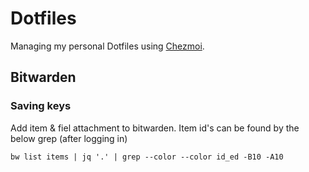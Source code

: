 # Dotfiles

Managing my personal Dotfiles using [Chezmoi](https://www.chezmoi.io/).

## Bitwarden

### Saving keys

Add item & fiel attachment to bitwarden.  Item id's can be found by the below grep (after logging in)
```
bw list items | jq '.' | grep --color --color id_ed -B10 -A10
```